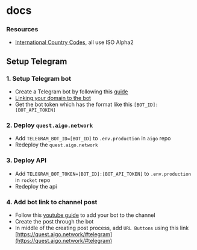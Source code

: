 # docs

### Resources
- [International Country Codes](https://www.worlddata.info/countrycodes.php), all use ISO Alpha2

## Setup Telegram
### 1. Setup Telegram bot
- Create a Telegram bot by following this [guide](https://core.telegram.org/bots#how-do-i-create-a-bot)
- [Linking your domain to the bot](https://core.telegram.org/widgets/login#linking-your-domain-to-the-bot)
- Get the bot token which has the format like this `[BOT_ID]:[BOT_API_TOKEN]`

### 2. Deploy `quest.aigo.network`
- Add `TELEGRAM_BOT_ID=[BOT_ID]` to `.env.production` in `aigo` repo
- Redeploy the `quest.aigo.network`

### 3. Deploy API
- Add `TELEGRAM_BOT_TOKEN=[BOT_ID]:[BOT_API_TOKEN]` to `.env.production` in `rocket` repo
- Redeploy the api

### 4. Add bot link to channel post
- Follow this [youtube guide](https://www.youtube.com/watch?v=OuWiP7tjIi4&t=414s) to add your bot to the channel
- Create the post through the bot
- In middle of the creating post process, add `URL Buttons` using this link [https://quest.aigo.network/#telegram](https://quest.aigo.network/#telegram)